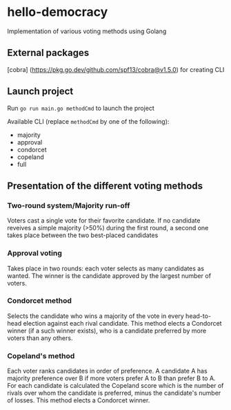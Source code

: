 # hello-democracy

Implementation of various voting methods using Golang

## External packages

[cobra] (https://pkg.go.dev/github.com/spf13/cobra@v1.5.0) for creating CLI

## Launch project

Run `go run main.go methodCmd` to launch the project

Available CLI (replace `methodCmd` by one of the following):
- majority
- approval
- condorcet
- copeland
- full

## Presentation of the different voting methods

### Two-round system/Majority run-off
Voters cast a single vote for their favorite candidate. If no candidate reveives a simple majority (>50%) during the first round, a second one takes place between the two best-placed candidates

### Approval voting
Takes place in two rounds: each voter selects as many candidates as wanted. The winner is the candidate approved by the largest number of voters. 

### Condorcet method
Selects the candidate who wins a majority of the vote in every head-to-head election against each rival candidate. This method elects a Condorcet winner (if a such winner exists), who is a candidate preferred by more voters than any others. 

### Copeland's method
Each voter ranks candidates in order of preference. A candidate A has majority preference over B if more voters prefer A to B than prefer B to A. For each candidate is calculated the Copeland score which is the number of rivals over whom the candidate is preferred, minus the candidate's number of losses. This method elects a Condorcet winner. 


